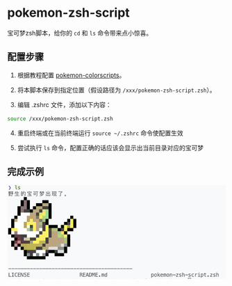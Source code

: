 # pokemon-zsh-script
宝可梦zsh脚本，给你的 `cd` 和 `ls` 命令带来点小惊喜。

## 配置步骤

1. 根据教程配置 [pokemon-colorscripts](https://gitlab.com/phoneybadger/pokemon-colorscripts)。

2. 将本脚本保存到指定位置（假设路径为 `/xxx/pokemon-zsh-script.zsh`）。

3. 编辑 .zshrc 文件，添加以下内容：

```bash
source /xxx/pokemon-zsh-script.zsh
```

4. 重启终端或在当前终端运行 `source ~/.zshrc` 命令使配置生效

5. 尝试执行 `ls` 命令，配置正确的话应该会显示出当前目录对应的宝可梦


## 完成示例

![示例1](image.png)
